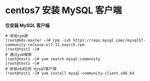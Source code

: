# centos7 安装 MySQL 客户端

**仅安装 MySQL 客户端**

```text
# 添加rpm源
[root@k8s-master ~]# rpm -ivh https://repo.mysql.com//mysql57-community-release-el7-11.noarch.rpm
[root@test1 ~]#
# 通过yum搜索
[root@test1 ~]# yum search mysql-community
[root@test1 ~]#
# 安装x64位的 mysql客户端
[root@test1 ~]# yum install mysql-community-client.x86_64
```

